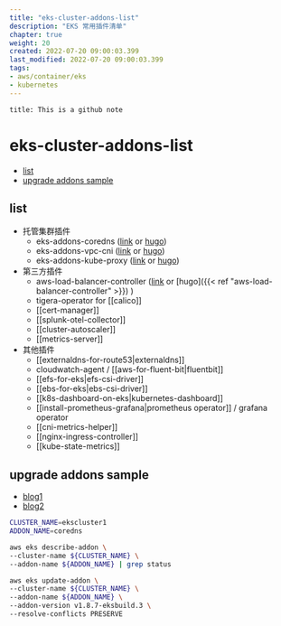 ```yaml
---
title: "eks-cluster-addons-list"
description: "EKS 常用插件清单"
chapter: true
weight: 20
created: 2022-07-20 09:00:03.399
last_modified: 2022-07-20 09:00:03.399
tags: 
- aws/container/eks 
- kubernetes 
---
```


```ad-attention
title: This is a github note

```

# eks-cluster-addons-list

- [list](#list)
- [upgrade addons sample](#upgrade-addons-sample)

## list

- 托管集群插件
	- eks-addons-coredns ([link](eks-addons-coredns.md) or [hugo](eks-addons-coredns))
	- eks-addons-vpc-cni ([link](eks-addons-vpc-cni.md) or [hugo](eks-addons-vpc-cni))
	- eks-addons-kube-proxy ([link](eks-addons-kube-proxy.md) or [hugo](eks-addons-kube-proxy))
- 第三方插件
	- aws-load-balancer-controller ([link](aws-load-balancer-controller.md) or [hugo]({{< ref "aws-load-balancer-controller" >}}) )
	 - tigera-operator for [[calico]]  
	- [[cert-manager]] 
	- [[splunk-otel-collector]] 
	- [[cluster-autoscaler]] 
	- [[metrics-server]] 
- 其他插件
	- [[externaldns-for-route53|externaldns]] 
	- cloudwatch-agent / [[aws-for-fluent-bit|fluentbit]] 
	- [[efs-for-eks|efs-csi-driver]] 
	- [[ebs-for-eks|ebs-csi-driver]] 
	- [[k8s-dashboard-on-eks|kubernetes-dashboard]] 
	- [[install-prometheus-grafana|prometheus operator]] / grafana operator
	- [[cni-metrics-helper]] 
	- [[nginx-ingress-controller]] 
	- [[kube-state-metrics]] 

## upgrade addons sample
- [blog1](https://aws.amazon.com/blogs/containers/amazon-eks-add-ons-preserve-customer-edits/)
- [blog2](https://aws.amazon.com/cn/blogs/containers/amazon-eks-add-ons-advanced-configuration/)
```sh
CLUSTER_NAME=ekscluster1
ADDON_NAME=coredns

aws eks describe-addon \
--cluster-name ${CLUSTER_NAME} \
--addon-name ${ADDON_NAME} | grep status

aws eks update-addon \
--cluster-name ${CLUSTER_NAME} \
--addon-name ${ADDON_NAME} \
--addon-version v1.8.7-eksbuild.3 \
--resolve-conflicts PRESERVE

```


